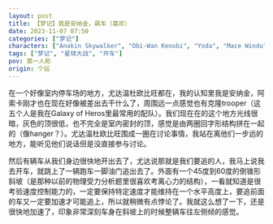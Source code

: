 ```yaml
---
layout: post
title: 【梦记】我是安纳金，飙车（喜欢）
date: 2023-11-07 07:50
categories: ["梦记"]
characters: ["Anakin Skywalker", "Obi-Wan Kenobi", "Yoda", "Mace Windu", "Ahsoka Tano"]
tags: ["梦记", "星球大战", "开车"]
pov: 第一人称
origin: 个站
---
```


在一个好像室内停车场的地方，尤达温杜欧比旺都在，我的认知里我是安纳金，阿索卡刚才也在现在好像被差出去干什么了，周围远一点感觉也有克隆trooper（这五个人是我在Galaxy of Heros里最常用的配队）。我们现在在的这个地方光线很暗，灰色的顶很低，也不完全是室内密封的顶，感觉是由两圈回字形结构拼在一起的（像hanger？）。尤达温杜欧比旺围成一圈在讨论事情，我站在离他们一步远的地方，能听见他们说话但是没直接参与讨论。

然后有辆车从我们身边很快地开出去了，尤达说那就是我们要追的人，我马上说我去开车，就跳上了一辆跑车一脚油门追出去了。外面有一个45度到60度的倒锥形斜坡（是那种以前的物理受力分析题里很喜欢考离心力的结构），一看就知道是很考验速度控制能力的，一定要保持特定速度才能维持在一个水平高度上，要追前面的车又一定要加速才可能追上，所以就稍微有点悖论了。我就这么想了一下，还是很快地加速了，印象非常深刻车身在斜坡上的时候整辆车往左侧倾的感觉。
